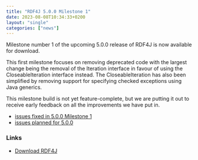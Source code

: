 ```yaml
---
title: "RDF4J 5.0.0 Milestone 1"
date: 2023-08-08T10:34:33+0200
layout: "single"
categories: ["news"]
---
```

Milestone number 1 of the upcoming 5.0.0 release of RDF4J is now available for download.

This first milestone focuses on removing deprecated code with the largest change being the removal of the Iteration interface in favour of using the CloseableIteration interface instead. The CloseableIteration has also been simplified by removing support for specifying checked exceptions using Java generics. 

This milestone build is not yet feature-complete, but we are putting it out to receive early feedback on all the improvements we have put in.

<!--more-->

 - [issues fixed in 5.0.0 Milestone 1](https://github.com/eclipse/rdf4j/issues?q=is%3Aissue+label%3AM1+is%3Aclosed+milestone%3A5.0.0)
 - [issues planned for 5.0.0](https://github.com/eclipse/rdf4j/milestone/80)

### Links

- [Download RDF4J](/download/)
